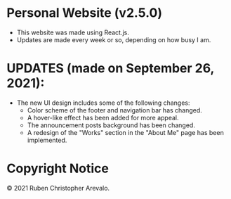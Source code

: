 # Personal Website (v2.5.0)

* This website was made using React.js.
* Updates are made every week or so, depending on how busy I am.

# UPDATES (made on September 26, 2021):

* The new UI design includes some of the following changes:
    * Color scheme of the footer and navigation bar has changed.
    * A hover-like effect has been added for more appeal.
    * The announcement posts background has been changed.
    * A redesign of the "Works" section in the "About Me" page has been implemented.

# Copyright Notice

© 2021 Ruben Christopher Arevalo.
